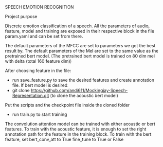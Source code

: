 SPEECH EMOTION RECOGNITION

Project purpose

Discrete emotion classification of a speech.
All the parameters of audio, feature, model and training are exposed in their respective block in the file param.yaml and can be set from there.

The default parameters of the MFCC are set to parameters we got the best result by.
The default parameters of the Mel are set to the same value as the pretrained bert model.
(The pretrained bert model is trained on 80 dim mel with delta (total 160 feature dim))

After choosing feature in the file:
- run save_feature.py to save the desired features and create annotation file.
  If bert model is desired:
- git clone https://github.com/andi611/Mockingjay-Speech-Representation.git (to clone the acoustic bert model)

Put the scripts and the checkpoint file inside the cloned folder
- run train.py to start training 

The convolution attention model can be trained with either acoustic or bert features.
To train with the acoustic feature, it is enough to set the right annotation path for the feature in the training block.
To train with the bert feature, set 
bert_conv_att to True
fine_tune to True or False


